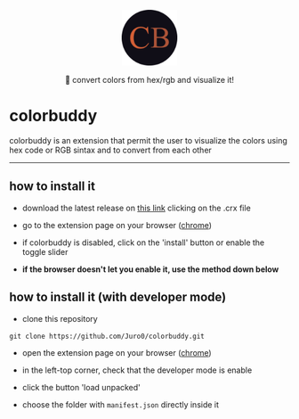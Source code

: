 <p align='center'>
<img src="https://raw.githubusercontent.com/Juro0/colorbuddy/main/images/logo-256px.png" alt="colorbuddy logo" width="100px">
</p>

<p align='center'>
🎨 convert colors from hex/rgb and visualize it!
</p>

# colorbuddy

colorbuddy is an extension that permit the user to visualize the colors using hex code or RGB sintax and to convert from each other

---

## how to install it

- download the latest release on [this link](https://github.com/Juro0/colorbuddy/releases/latest) clicking on the .crx file

- go to the extension page on your browser ([chrome](chrome://extensions/))

- if colorbuddy is disabled, click on the 'install' button or enable the toggle slider


- **if the browser doesn't let you enable it, use the method down below**



## how to install it (with developer mode)

- clone this repository

```
git clone https://github.com/Juro0/colorbuddy.git
```
- open the extension page on your browser ([chrome](chrome://extensions/))

- in the left-top corner, check that the developer mode is enable

- click the button 'load unpacked'

- choose the folder with `manifest.json` directly inside it

